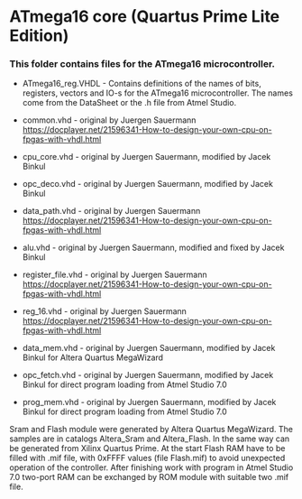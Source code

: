# ATmega16 core (Quartus Prime Lite Edition)

### This folder contains files for the ATmega16 microcontroller. 

- ATmega16_reg.VHDL - Contains definitions of the names of bits, registers, vectors and IO-s for the ATmega16 microcontroller. 
The names come from the DataSheet or the .h file from Atmel Studio.

- common.vhd - original by Juergen Sauermann https://docplayer.net/21596341-How-to-design-your-own-cpu-on-fpgas-with-vhdl.html

- cpu_core.vhd - original by Juergen Sauermann, modified by Jacek Binkul

- opc_deco.vhd - original by Juergen Sauermann, modified by Jacek Binkul

- data_path.vhd - original by Juergen Sauermann https://docplayer.net/21596341-How-to-design-your-own-cpu-on-fpgas-with-vhdl.html

- alu.vhd - original by Juergen Sauermann, modified and fixed by Jacek Binkul

- register_file.vhd - original by Juergen Sauermann https://docplayer.net/21596341-How-to-design-your-own-cpu-on-fpgas-with-vhdl.html

- reg_16.vhd - original by Juergen Sauermann https://docplayer.net/21596341-How-to-design-your-own-cpu-on-fpgas-with-vhdl.html

- data_mem.vhd - original by Juergen Sauermann, modified by Jacek Binkul for Altera Quartus MegaWizard

- opc_fetch.vhd - original by Juergen Sauermann, modified by Jacek Binkul for direct program loading from Atmel Studio 7.0

- prog_mem.vhd - original by Juergen Sauermann, modified by Jacek Binkul for direct program loading from Atmel Studio 7.0

Sram and Flash module were generated by Altera Quartus MegaWizard. The samples are in catalogs Altera_Sram and Altera_Flash.
In the same way can be generated from Xilinx Quartus Prime. At the start Flash RAM have to be filled with .mif file,
with 0xFFFF values (file Flash.mif) to avoid unexpected operation of the controller. 
After finishing work with program in Atmel Studio 7.0 two-port RAM can be exchanged by ROM module with suitable two .mif file.